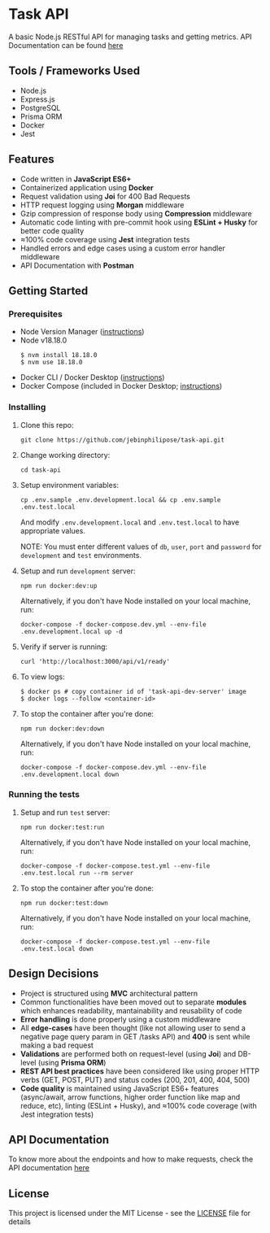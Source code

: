 # Task API

A basic Node.js RESTful API for managing tasks and getting metrics. API Documentation can be found [here](https://documenter.getpostman.com/view/3899486/2s9YR6ZDZv)

## Tools / Frameworks Used

* Node.js
* Express.js
* PostgreSQL
* Prisma ORM
* Docker
* Jest

## Features

* Code written in **JavaScript ES6+**
* Containerized application using **Docker**
* Request validation using **Joi** for 400 Bad Requests
* HTTP request logging using **Morgan** middleware
* Gzip compression of response body using **Compression** middleware
* Automatic code linting with pre-commit hook using **ESLint + Husky** for better code quality
* ≈100% code coverage using **Jest** integration tests
* Handled errors and edge cases using a custom error handler middleware
* API Documentation with **Postman**

## Getting Started

### Prerequisites

* Node Version Manager ([instructions](https://github.com/nvm-sh/nvm#installing-and-updating))
* Node v18.18.0
    ```
    $ nvm install 18.18.0
    $ nvm use 18.18.0
    ```
* Docker CLI / Docker Desktop ([instructions](https://docs.docker.com/engine/install/))
* Docker Compose (included in Docker Desktop; [instructions](https://docs.docker.com/compose/install/#installation-scenarios))

### Installing

1. Clone this repo:
    ```
    git clone https://github.com/jebinphilipose/task-api.git
    ```
2. Change working directory:
    ```
    cd task-api
    ```
3. Setup environment variables:
    ```
    cp .env.sample .env.development.local && cp .env.sample .env.test.local
    ```
    And modify `.env.development.local` and `.env.test.local` to have appropriate values.
    
    NOTE: You must enter different values of `db`, `user`, `port` and `password` for `development` and `test` environments.
4. Setup and run `development` server:
    ```
    npm run docker:dev:up
    ```
    Alternatively, if you don't have Node installed on your local machine, run:
    ```
    docker-compose -f docker-compose.dev.yml --env-file .env.development.local up -d
    ```
5. Verify if server is running:
    ```
    curl 'http://localhost:3000/api/v1/ready'
    ```
6. To view logs:
    ```
    $ docker ps # copy container id of 'task-api-dev-server' image
    $ docker logs --follow <container-id>
    ```
7. To stop the container after you're done:
    ```
    npm run docker:dev:down
    ```
    Alternatively, if you don't have Node installed on your local machine, run:
    ```
    docker-compose -f docker-compose.dev.yml --env-file .env.development.local down
    ```

### Running the tests

1. Setup and run `test` server:
    ```
    npm run docker:test:run
    ```
    Alternatively, if you don't have Node installed on your local machine, run:
    ```
    docker-compose -f docker-compose.test.yml --env-file .env.test.local run --rm server
    ```
2. To stop the container after you're done:
    ```
    npm run docker:test:down
    ```
    Alternatively, if you don't have Node installed on your local machine, run:
    ```
    docker-compose -f docker-compose.test.yml --env-file .env.test.local down
    ```

## Design Decisions

* Project is structured using **MVC** architectural pattern
* Common functionalities have been moved out to separate **modules** which enhances readability, mantainability and reusability of code
* **Error handling** is done properly using a custom middleware
* All **edge-cases** have been thought (like not allowing user to send a negative page query param in GET /tasks API) and **400** is sent while making a bad request
* **Validations** are performed both on request-level (using **Joi**) and DB-level (using **Prisma ORM**)
* **REST API best practices** have been considered like using proper HTTP verbs (GET, POST, PUT) and status codes (200, 201, 400, 404, 500)
* **Code quality** is maintained using JavaScript ES6+ features (async/await, arrow functions, higher order function like map and reduce, etc), linting (ESLint + Husky), and ≈100% code coverage (with Jest integration tests)

## API Documentation

To know more about the endpoints and how to make requests, check the API documentation [here](https://documenter.getpostman.com/view/3899486/2s9YR6ZDZv)

## License

This project is licensed under the MIT License - see the [LICENSE](LICENSE.md) file for details
